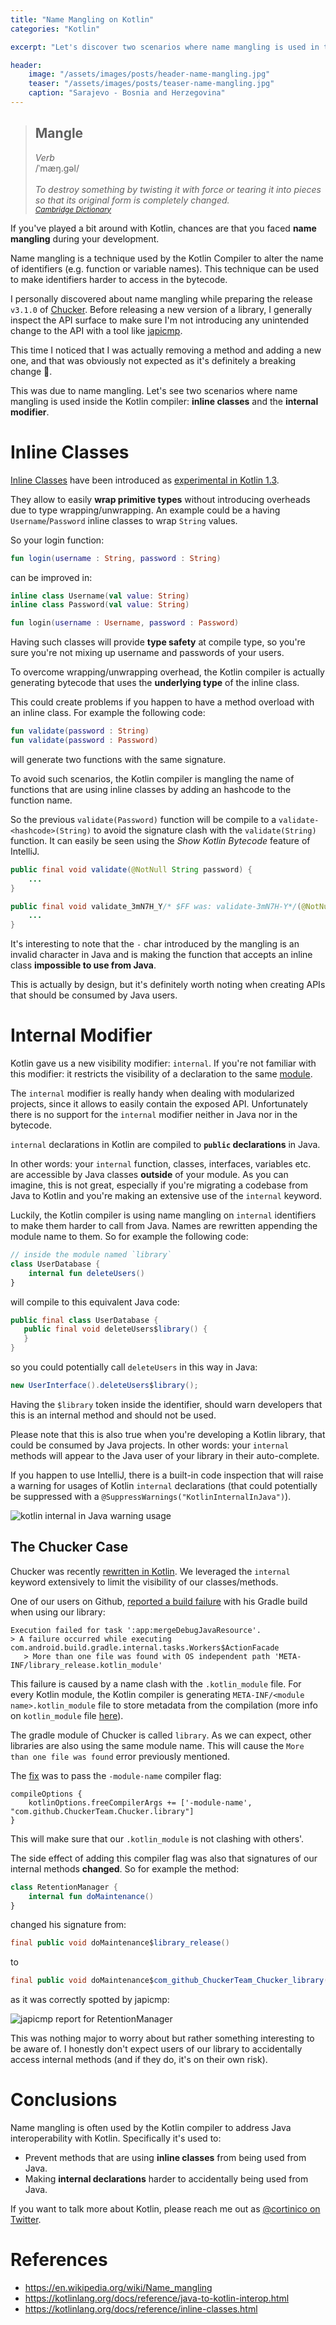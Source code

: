 ```yaml
---
title: "Name Mangling on Kotlin"
categories: "Kotlin"

excerpt: "Let's discover two scenarios where name mangling is used in the Kotlin Compiler: inline classes and the internal modifier"

header:
    image: "/assets/images/posts/header-name-mangling.jpg"
    teaser: "/assets/images/posts/teaser-name-mangling.jpg"
    caption: "Sarajevo - Bosnia and Herzegovina"
---
```


<blockquote>
    <h2>Mangle</h2>
    <i>Verb</i><br/>
    /ˈmæŋ.ɡəl/<br/><br/>
    <i>To destroy something by twisting it with force or tearing it into pieces so that its original form is completely changed.<br/>
    <small><a href="https://dictionary.cambridge.org/dictionary/english/mangle">Cambridge Dictionary</a></small></i>
</blockquote>

If you've played a bit around with Kotlin, chances are that you faced **name mangling** during your development.

Name mangling is a technique used by the Kotlin Compiler to alter the name of identifiers (e.g. function or variable names). This technique can be used to make  identifiers harder to access in the bytecode.

I personally discovered about name mangling while preparing the release `v3.1.0` of [Chucker](https://github.com/ChuckerTeam/chucker). Before releasing a new version of a library, I generally inspect the API surface to make sure I'm not introducing any unintended change to the API with a tool like [japicmp](https://github.com/siom79/japicmp).

This time I noticed that I was actually removing a method and adding a new one, and that was obviously not expected as it's definitely a breaking change 🤨.

This was due to name mangling. Let's see two scenarios where name mangling is used inside the Kotlin compiler: **inline classes** and the **internal modifier**.

# Inline Classes

[Inline Classes](https://kotlinlang.org/docs/reference/inline-classes.html) have been introduced as [experimental in Kotlin 1.3](https://kotlinlang.org/docs/reference/whatsnew13.html).

They allow to easily **wrap primitive types** without introducing overheads due to type wrapping/unwrapping. An example could be a having `Username`/`Password` inline classes to wrap `String` values.

So your login function:

```kotlin
fun login(username : String, password : String)
```

can be improved in:

```kotlin
inline class Username(val value: String)
inline class Password(val value: String)

fun login(username : Username, password : Password)
```

Having such classes will provide **type safety** at compile type, so you're sure you're not mixing up username and passwords of your users.

To overcome wrapping/unwrapping overhead, the Kotlin compiler is actually generating bytecode that uses the **underlying type** of the inline class.

This could create problems if you happen to have a method overload with an inline class. For example the following code:

```kotlin
fun validate(password : String)
fun validate(password : Password)
```

will generate two functions with the same signature.

To avoid such scenarios, the Kotlin compiler is mangling the name of functions that are using inline classes by adding an hashcode to the function name.

So the previous `validate(Password)` function will be compile to a `validate-<hashcode>(String)` to avoid the signature clash with the `validate(String)` function. It can easily be seen using the _Show Kotlin Bytecode_ feature of IntelliJ.

```java
public final void validate(@NotNull String password) {
    ...
}

public final void validate_3mN7H_Y/* $FF was: validate-3mN7H-Y*/(@NotNull String password) {
    ...
}
```

It's interesting to note that the `-` char introduced by the mangling is an invalid character in Java and is making the function that accepts an inline class **impossible to use from Java**.

This is actually by design, but it's definitely worth noting when creating APIs that should be consumed by Java users.

# Internal Modifier

Kotlin gave us a new visibility modifier: `internal`. If you're not familiar with this modifier: it restricts the visibility of a declaration to the same [module](https://kotlinlang.org/docs/reference/visibility-modifiers.html#modules).

The `internal` modifier is really handy when dealing with modularized projects, since it allows to easily contain the exposed API. Unfortunately there is no support for the `internal` modifier neither in Java nor in the bytecode.

`internal` declarations in Kotlin are compiled to **`public` declarations** in Java.

In other words: your `internal` function, classes, interfaces, variables etc. are accessible by Java classes **outside** of your module. As you can imagine, this is not great, especially if you're migrating a codebase from Java to Kotlin and you're making an extensive use of the `internal` keyword.

Luckily, the Kotlin compiler is using name mangling on `internal` identifiers to make them harder to call from Java. Names are rewritten appending the module name to them. So for example the following code: 

```kotlin
// inside the module named `library`
class UserDatabase {
    internal fun deleteUsers()
}
```

will compile to this equivalent Java code:

```java
public final class UserDatabase {
   public final void deleteUsers$library() {
   }
}
```

so you could potentially call `deleteUsers` in this way in Java:

```java
new UserInterface().deleteUsers$library();
```

Having the `$library` token inside the identifier, should warn developers that this is an internal method and should not be used.

Please note that this is also true when you're developing a Kotlin library, that could be consumed by Java projects. In other words: your `internal` methods will appear to the Java user of your library in their auto-complete.

If you happen to use IntelliJ, there is a built-in code inspection that will raise a warning for usages of Kotlin `internal` declarations (that could potentially be suppressed with a `@SuppressWarnings("KotlinInternalInJava")`).

![kotlin internal in Java warning usage](/assets/images/posts/name-mangling-1.png)

## The Chucker Case

Chucker was recently [rewritten in Kotlin](/blog/introducing-chucker). We leveraged the `internal` keyword extensively to limit the visibility of our classes/methods.

One of our users on Github, [reported a build failure](https://github.com/ChuckerTeam/chucker/issues/134) with his Gradle build when using our library:

```
Execution failed for task ':app:mergeDebugJavaResource'.
> A failure occurred while executing com.android.build.gradle.internal.tasks.Workers$ActionFacade
   > More than one file was found with OS independent path 'META-INF/library_release.kotlin_module'
```

This failure is caused by a name clash with the `.kotlin_module` file. For every Kotlin module, the Kotlin compiler is generating `META-INF/<module name>.kotlin_module` file to store metadata from the compilation (more info on `kotlin_module` file [here](https://blog.jetbrains.com/kotlin/2015/06/improving-java-interop-top-level-functions-and-properties/)). 

The gradle module of Chucker is called `library`. As we can expect, other libraries are also using the same module name. This will cause the `More than one file was found` error previously mentioned.

The [fix](https://github.com/ChuckerTeam/chucker/pull/146) was to pass the `-module-name` compiler flag:

```
compileOptions {
    kotlinOptions.freeCompilerArgs += ['-module-name', "com.github.ChuckerTeam.Chucker.library"]
}
```

This will make sure that our `.kotlin_module` is not clashing with others'.

The side effect of adding this compiler flag was also that signatures of our internal methods **changed**. So for example the method:

```kotlin
class RetentionManager {
    internal fun doMaintenance()
}
```

changed his signature from:

```java
final public void doMaintenance$library_release()
```

to 

```java
final public void doMaintenance$com_github_ChuckerTeam_Chucker_library()
```

as it was correctly spotted by japicmp: 

![japicmp report for RetentionManager](/assets/images/posts/name-mangling-2.png)

This was nothing major to worry about but rather something interesting to be aware of. I honestly don't expect users of our library to accidentally access internal methods (and if they do, it's on their own risk).

# Conclusions

Name mangling is often used by the Kotlin compiler to address Java interoperability with Kotlin. Specifically it's used to:

* Prevent methods that are using **inline classes** from being used from Java.
* Making **internal declarations** harder to accidentally being used from Java.

If you want to talk more about Kotlin, please reach me out as [@cortinico on Twitter<i class="fab fa-twitter"></i>](https://twitter.com/cortinico).

# References

* https://en.wikipedia.org/wiki/Name_mangling
* https://kotlinlang.org/docs/reference/java-to-kotlin-interop.html
* https://kotlinlang.org/docs/reference/inline-classes.html
